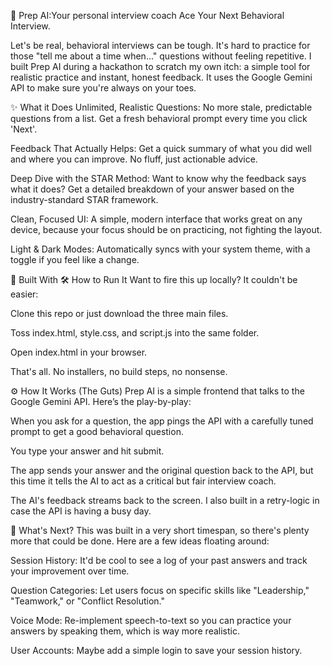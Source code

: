 🤖 Prep AI:Your personal interview coach
Ace Your Next Behavioral Interview.

Let's be real, behavioral interviews can be tough. It's hard to practice for those "tell me about a time when..." questions without feeling repetitive. I built Prep AI during a hackathon to scratch my own itch: a simple tool for realistic practice and instant, honest feedback. It uses the Google Gemini API to make sure you're always on your toes.

✨ What it Does
Unlimited, Realistic Questions: No more stale, predictable questions from a list. Get a fresh behavioral prompt every time you click 'Next'.

Feedback That Actually Helps: Get a quick summary of what you did well and where you can improve. No fluff, just actionable advice.

Deep Dive with the STAR Method: Want to know why the feedback says what it does? Get a detailed breakdown of your answer based on the industry-standard STAR framework.

Clean, Focused UI: A simple, modern interface that works great on any device, because your focus should be on practicing, not fighting the layout.

Light & Dark Modes: Automatically syncs with your system theme, with a toggle if you feel like a change.

🚀 Built With
🛠️ How to Run It
Want to fire this up locally? It couldn't be easier:

Clone this repo or just download the three main files.

Toss index.html, style.css, and script.js into the same folder.

Open index.html in your browser.

That's all. No installers, no build steps, no nonsense.

⚙️ How It Works (The Guts)
Prep AI is a simple frontend that talks to the Google Gemini API. Here’s the play-by-play:

When you ask for a question, the app pings the API with a carefully tuned prompt to get a good behavioral question.

You type your answer and hit submit.

The app sends your answer and the original question back to the API, but this time it tells the AI to act as a critical but fair interview coach.

The AI's feedback streams back to the screen. I also built in a retry-logic in case the API is having a busy day.

🔮 What's Next?
This was built in a very short timespan, so there's plenty more that could be done. Here are a few ideas floating around:

Session History: It'd be cool to see a log of your past answers and track your improvement over time.

Question Categories: Let users focus on specific skills like "Leadership," "Teamwork," or "Conflict Resolution."

Voice Mode: Re-implement speech-to-text so you can practice your answers by speaking them, which is way more realistic.

User Accounts: Maybe add a simple login to save your session history.
